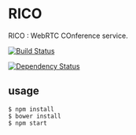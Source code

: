 # RICO
RICO : WebRTC COnference service.

[![Build Status](https://travis-ci.org/sassy/RICO.svg)](https://travis-ci.org/sassy/RICO)

[![Dependency Status](https://gemnasium.com/sassy/RICO.svg)](https://gemnasium.com/sassy/RICO)

## usage

```
$ npm install
$ bower install
$ npm start
```

